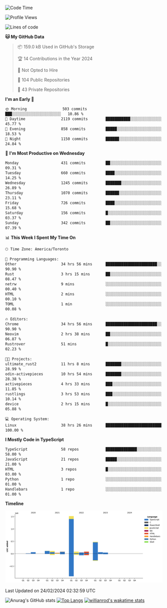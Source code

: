 <!--START_SECTION:waka-->
![Code Time](http://img.shields.io/badge/Code%20Time-1%2C240%20hrs%2044%20mins-blue)

![Profile Views](http://img.shields.io/badge/Profile%20Views-1-blue)

![Lines of code](https://img.shields.io/badge/From%20Hello%20World%20I%27ve%20Written-2.7%20million%20lines%20of%20code-blue)

**🐱 My GitHub Data** 

> 📦 159.0 kB Used in GitHub's Storage 
 > 
> 🏆 14 Contributions in the Year 2024
 > 
> 🚫 Not Opted to Hire
 > 
> 📜 104 Public Repositories 
 > 
> 🔑 43 Private Repositories 
 > 
**I'm an Early 🐤** 

```text
🌞 Morning                503 commits         ███░░░░░░░░░░░░░░░░░░░░░░   10.86 % 
🌆 Daytime                2119 commits        ███████████░░░░░░░░░░░░░░   45.77 % 
🌃 Evening                858 commits         █████░░░░░░░░░░░░░░░░░░░░   18.53 % 
🌙 Night                  1150 commits        ██████░░░░░░░░░░░░░░░░░░░   24.84 % 
```
📅 **I'm Most Productive on Wednesday** 

```text
Monday                   431 commits         ██░░░░░░░░░░░░░░░░░░░░░░░   09.31 % 
Tuesday                  660 commits         ████░░░░░░░░░░░░░░░░░░░░░   14.25 % 
Wednesday                1245 commits        ███████░░░░░░░░░░░░░░░░░░   26.89 % 
Thursday                 1070 commits        ██████░░░░░░░░░░░░░░░░░░░   23.11 % 
Friday                   726 commits         ████░░░░░░░░░░░░░░░░░░░░░   15.68 % 
Saturday                 156 commits         █░░░░░░░░░░░░░░░░░░░░░░░░   03.37 % 
Sunday                   342 commits         ██░░░░░░░░░░░░░░░░░░░░░░░   07.39 % 
```


📊 **This Week I Spent My Time On** 

```text
🕑︎ Time Zone: America/Toronto

💬 Programming Languages: 
Other                    34 hrs 56 mins      ███████████████████████░░   90.90 % 
Rust                     3 hrs 15 mins       ██░░░░░░░░░░░░░░░░░░░░░░░   08.47 % 
netrw                    9 mins              ░░░░░░░░░░░░░░░░░░░░░░░░░   00.40 % 
HTML                     2 mins              ░░░░░░░░░░░░░░░░░░░░░░░░░   00.10 % 
TOML                     1 min               ░░░░░░░░░░░░░░░░░░░░░░░░░   00.08 % 

🔥 Editors: 
Chrome                   34 hrs 56 mins      ███████████████████████░░   90.90 % 
Neovim                   2 hrs 38 mins       ██░░░░░░░░░░░░░░░░░░░░░░░   06.87 % 
Rustrover                51 mins             █░░░░░░░░░░░░░░░░░░░░░░░░   02.23 % 

🐱‍💻 Projects: 
ultimate_rust2           11 hrs 8 mins       ███████░░░░░░░░░░░░░░░░░░   28.99 % 
odin-activepieces        10 hrs 54 mins      ███████░░░░░░░░░░░░░░░░░░   28.38 % 
activepieces             4 hrs 33 mins       ███░░░░░░░░░░░░░░░░░░░░░░   11.85 % 
rustlings                3 hrs 53 mins       ███░░░░░░░░░░░░░░░░░░░░░░   10.14 % 
device                   2 hrs 15 mins       █░░░░░░░░░░░░░░░░░░░░░░░░   05.88 % 

💻 Operating System: 
Linux                    38 hrs 26 mins      █████████████████████████   100.00 % 
```

**I Mostly Code in TypeScript** 

```text
TypeScript               58 repos            ██████████████░░░░░░░░░░░   58.00 % 
JavaScript               21 repos            █████░░░░░░░░░░░░░░░░░░░░   21.00 % 
HTML                     3 repos             █░░░░░░░░░░░░░░░░░░░░░░░░   03.00 % 
Python                   1 repo              ░░░░░░░░░░░░░░░░░░░░░░░░░   01.00 % 
Handlebars               1 repo              ░░░░░░░░░░░░░░░░░░░░░░░░░   01.00 % 
```



**Timeline**

![Lines of Code chart](https://raw.githubusercontent.com/wise-introvert/wise-introvert/master/assets/bar_graph.png)


 Last Updated on 24/02/2024 02:32:59 UTC
<!--END_SECTION:waka-->

![Anurag's GitHub stats](https://github-readme-stats.vercel.app/api?username=wise-introvert&count_private=true&show_icons=true)
[![Top Langs](https://github-readme-stats.vercel.app/api/top-langs/?username=wise-introvert&langs_count=10)](https://github.com/anuraghazra/github-readme-stats)
[![willianrod's wakatime stats](https://github-readme-stats.vercel.app/api/wakatime?username=wiseintrovert)](https://github.com/anuraghazra/github-readme-stats)
